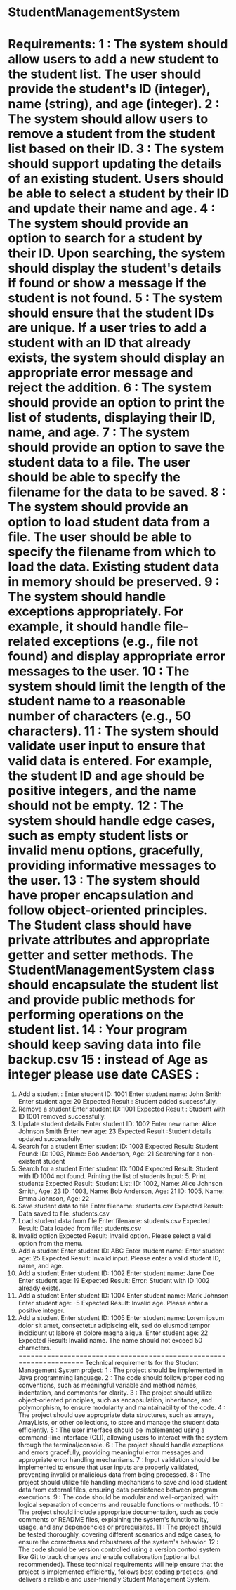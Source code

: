 # StudentManagementSystem

Requirements:
1 : The system should allow users to add a new student to the student list. The user should provide the student's ID
(integer), name (string), and age (integer).
2 : The system should allow users to remove a student from the student list based on their ID.
3 : The system should support updating the details of an existing student. Users should be able to select a
student by their ID and update their name and age. 
4 : The system should provide an option to search for a student by their ID. Upon searching, the system should display
the student's details if found or show a message if the student is not found.
5 : The system should ensure that the student IDs are unique. If a user tries to add a student with an ID that already
exists, the system should display an appropriate error message and reject the addition.
6 : The system should provide an option to print the list of students, displaying their ID, name, and age.
7 : The system should provide an option to save the student data to a file. The user should be able to specify the
filename for the data to be saved.
8 : The system should provide an option to load student data from a file. The user should be able to specify the
filename from which to load the data. Existing student data in memory should be preserved.
9 : The system should handle exceptions appropriately. For example, it should handle file-related exceptions
(e.g., file not found) and display appropriate error messages to the user.
10 : The system should limit the length of the student name to a reasonable number of
characters (e.g., 50 characters).
11 : The system should validate user input to ensure that valid data is entered. For example, the student ID
and age should be positive integers, and the name should not be empty.
12 : The system should handle edge cases, such as empty student lists or invalid menu options, gracefully,
providing informative messages to the user.
13 : The system should have proper encapsulation and follow object-oriented principles. The Student class
should have private attributes and appropriate getter and setter methods. The StudentManagementSystem class
should encapsulate the student list and provide public methods for performing operations on the student list.
14 : Your program should keep saving data into file backup.csv
15 : instead of Age as integer please use date
CASES :
========
1. Add a student :
Enter student ID: 1001
Enter student name: John Smith
Enter student age: 20
Expected Result : Student added successfully.
2. Remove a student
Enter student ID: 1001
Expected Result : Student with ID 1001 removed successfully.
3. Update student details
Enter student ID: 1002
Enter new name: Alice Johnson Smith
Enter new age: 23
Expected Result :Student details updated successfully.
4. Search for a student
Enter student ID: 1003
Expected Result: Student Found:
ID: 1003, Name: Bob Anderson, Age: 21
Searching for a non-existent student
4. Search for a student
Enter student ID: 1004
Expected Result: Student with ID 1004 not found.
Printing the list of students
Input: 5. Print students
Expected Result:
Student List:
ID: 1002, Name: Alice Johnson Smith, Age: 23
ID: 1003, Name: Bob Anderson, Age: 21
ID: 1005, Name: Emma Johnson, Age: 22
6. Save student data to file
Enter filename: students.csv
Expected Result:
Data saved to file: students.csv
7. Load student data from file
Enter filename: students.csv
Expected Result:
Data loaded from file: students.csv
8. Invalid option
Expected Result:
Invalid option. Please select a valid option from the menu.
1. Add a student
Enter student ID: ABC
Enter student name:
Enter student age: 25
Expected Result:
Invalid input. Please enter a valid student ID, name, and age.
1. Add a student
Enter student ID: 1002
Enter student name: Jane Doe
Enter student age: 19
Expected Result:
Error: Student with ID 1002 already exists.
1. Add a student
Enter student ID: 1004
Enter student name: Mark Johnson
Enter student age: -5
Expected Result:
Invalid age. Please enter a positive integer.
1. Add a student
Enter student ID: 1005
Enter student name: Lorem ipsum dolor sit amet, consectetur adipiscing elit, sed do eiusmod tempor incididunt ut labore et dolore magna aliqua.
Enter student age: 22
Expected Result:
Invalid name. The name should not exceed 50 characters.
===================================================================
Technical requirements for the Student Management System project:
1 : The project should be implemented in Java programming language.
2 : The code should follow proper coding conventions, such as meaningful variable and method names, indentation, and
comments for clarity.
3 : The project should utilize object-oriented principles, such as encapsulation, inheritance, and polymorphism,
to ensure modularity and maintainability of the code.
4 : The project should use appropriate data structures, such as arrays, ArrayLists, or other collections, to store
and manage the student data efficiently.
5 : The user interface should be implemented using a command-line interface (CLI), allowing users to interact with
the system through the terminal/console.
6 : The project should handle exceptions and errors gracefully, providing meaningful error messages and appropriate
error handling mechanisms.
7 : Input validation should be implemented to ensure that user inputs are properly validated, preventing invalid
or malicious data from being processed.
8 : The project should utilize file handling mechanisms to save and load student data from external files,
ensuring data persistence between program executions.
9 : The code should be modular and well-organized, with logical separation of concerns and reusable functions or
methods.
10 : The project should include appropriate documentation, such as code comments or README files, explaining the
system's functionality, usage, and any dependencies or prerequisites.
11 : The project should be tested thoroughly, covering different scenarios and edge cases, to ensure the
correctness and robustness of the system's behavior.
12 :  The code should be version controlled using a version control system like Git to track changes and enable
collaboration (optional but recommended).
These technical requirements will help ensure that the project is implemented efficiently, follows best coding practices, and delivers a reliable and user-friendly Student Management System.
